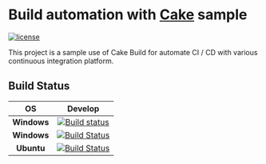 # Build automation with [Cake](https://cakebuild.net/) sample
[![license][fossastatusicon]][fossastatuslink]

This project is a sample use of Cake Build for automate CI / CD with various continuous integration platform.

[fossastatusicon]: https://app.fossa.com/api/projects/git%2Bgithub.com%2Fnicolabiancolini%2Fhello-cake.svg?type=shield
[fossastatuslink]: https://app.fossa.com/projects/git%2Bgithub.com%2Fnicolabiancolini%2Fhello-cake?ref=badge_shield

## Build Status
| __OS__ | __Develop__ |
|:---:|:---:|
| __Windows__                   | [![Build status](https://ci.appveyor.com/api/projects/status/wmyxqicrpcnkrn3u?svg=true)](https://ci.appveyor.com/project/nicolabiancolini/hello-cake-meetup) |
| __Windows__                   | [![Build Status](https://dev.azure.com/nicolabiancolini/HelloCakeMeetup/_apis/build/status/nicolabiancolini.hello-cake-meetup?branchName=master&jobName=Windows%20Agent)](https://dev.azure.com/nicolabiancolini/HelloCakeMeetup/_build/latest?definitionId=6&branchName=master) |
| __Ubuntu__                    | [![Build Status](https://dev.azure.com/nicolabiancolini/HelloCakeMeetup/_apis/build/status/nicolabiancolini.hello-cake-meetup?branchName=master&jobName=Ubuntu%20Agent)](https://dev.azure.com/nicolabiancolini/HelloCakeMeetup/_build/latest?definitionId=6&branchName=master) |
